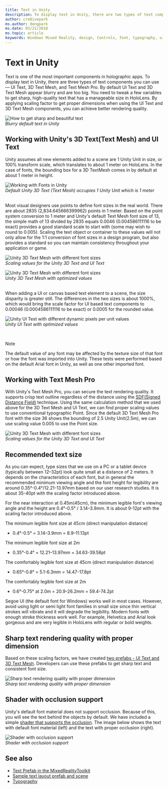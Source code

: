 ```yaml
---
title: Text in Unity
description: To display text in Unity, there are two types of text components you can use — UI Text and 3D Text Mesh.
author: cre8ivepark
ms.author: dongpark
ms.date: 03/21/2018
ms.topic: article
keywords: Windows Mixed Reality, design, Controls, font, typography, ui, ux
---
```




# Text in Unity

Text is one of the most important components in holographic apps. To display text in Unity, there are three types of text components you can use — UI Text, 3D Text Mesh, and Text Mesh Pro. By default UI Text and 3D Text Mesh appear blurry and are too big. You need to tweak a few variables to get sharp, high-quality text that has a manageable size in HoloLens. By applying scaling factor to get proper dimensions when using the UI Text and 3D Text Mesh components, you can achieve better rendering quality.

![How to get sharp and beautiful text](images/hug-text-02-640px.png)<br>
*Blurry default text in Unity*

## Working with Unity's 3D Text(Text Mesh) and UI Text

Unity assumes all new elements added to a scene are 1 Unity Unit in size, or 100% transform scale, which translates to about 1 meter on HoloLens. In the case of fonts, the bounding box for a 3D TextMesh comes in by default at about 1 meter in height.

![Working with Fonts in Unity](images/640px-hug-text-03.png)<br>
*Default Unity 3D Text (Text Mesh) occupies 1 Unity Unit which is 1 meter*

<br>
Most visual designers use points to define font sizes in the real world. There are about 2835 (2,834.645666399962) points in 1 meter. Based on the point system conversion to 1 meter and Unity's default Text Mesh font size of 13, the simple math of 13 divided by 2835 equals 0.0046 (0.004586111116 to be exact) provides a good standard scale to start with (some may wish to round to 0.005). Scaling the text object or container to these values will not only allow for the 1:1 conversion of font sizes in a design program, but also provides a standard so you can maintain consistency throughout your application or game.

![Unity 3D Text Mesh with different font sizes](images/Text_In_Unity_Measurements1.png)<br>
*Scaling values for the Unity 3D Text and UI Text*

![Unity 3D Text Mesh with different font sizes](images/hug-text-05-1000px.png)<br>
*Unity 3D Text Mesh with optimized values*

<br>
When adding a UI or canvas based text element to a scene, the size disparity is greater still. The differences in the two sizes is about 1000%, which would bring the scale factor for UI based text components to 0.00046 (0.0004586111116 to be exact) or 0.0005 for the rounded value.

![Unity UI Text with different dynamic pixels per unit values](images/hug-text-04-1000px.png)<br>
*Unity UI Text with optimized values*

<br>

>[!NOTE]
>The default value of any font may be affected by the texture size of that font or how the font was imported into Unity. These tests were performed based on the default Arial font in Unity, as well as one other imported font.

## Working with Text Mesh Pro

With Unity's Text Mesh Pro, you can secure the text rendering quality. It supports crisp text outline regardless of the distance using the [SDF(Signed Distance Field)](https://steamcdn-a.akamaihd.net/apps/valve/2007/SIGGRAPH2007_AlphaTestedMagnification.pdf) technique. Using the same calculation method that we used above for the 3D Text Mesh and UI Text, we can find proper scaling values to use conventional typographic Point. Since the default 3D Text Mesh Pro font with the size 36 shows the bounding of 2.5 Unity Unit(2.5m), we can use scaling value 0.005 to use the Point size.

![Unity 3D Text Mesh with different font sizes](images/Text_In_Unity_Measurements2.png)<br>
*Scaling values for the Unity 3D Text and UI Text*

## Recommended text size

As you can expect, type sizes that we use on a PC or a tablet device (typically between 12–32pt) look quite small at a distance of 2 meters. It depends on the characteristics of each font, but in general the recommended minimum viewing angle and the font height for legibility are around 0.35°-0.4°/12.21-13.97mm based on our user research studies. It is about 35-40pt with the scaling factor introduced above. 

For the near interaction at 0.45m(45cm), the minimum legible font's viewing angle and the height are 0.4°-0.5° / 3.14–3.9mm. It is about 9-12pt with the scaling factor introduced above.

The minimum legible font size at 45cm (direct manipulation distance)
- 0.4°-0.5° = 3.14–3.9mm = 8.9–11.13pt

The minimum legible font size at 2m
- 0.35°-0.4° = 12.21–13.97mm = 34.63-39.58pt

The comfortably legible font size at 45cm (direct manipulation distance)
- 0.65°-0.8° = 5.1-6.3mm = 14.47-17.8pt

The comfortably legible font size at 2m
- 0.6°-0.75° at 2.0m = 20.9-26.2mm = 59.4-74.2pt

Segoe UI (the default font for Windows) works well in most cases. However, avoid using light or semi light font families in small size since thin vertical strokes will vibrate and it will degrade the legibility. Modern fonts with enough stroke thickness work well. For example, Helvetica and Arial look gorgeous and are very legible in HoloLens with regular or bold weights.

## Sharp text rendering quality with proper dimension

Based on these scaling factors, we have created [two prefabs - UI Text and 3D Text Mesh](https://github.com/Microsoft/MixedRealityToolkit-Unity/tree/htk_release/Assets/HoloToolkit/UX/Prefabs). Developers can use these prefabs to get sharp text and consistent font size.

![Sharp text rendering quality with proper dimension](images/hug-text-06-1000px.png)<br>
*Sharp text rendering quality with proper dimension*

## Shader with occlusion support

Unity's default font material does not support occlusion. Because of this, you will see the text behind the objects by default. We have included a simple [shader that supports the occlusion](https://github.com/Microsoft/MixedRealityToolkit-Unity/tree/htk_release/Assets/HoloToolkit/UX/Shaders). The image below shows the text with default font material (left) and the text with proper occlusion (right).

![Shader with occlusion support](images/hug-text-07-1000px.png)<br>
*Shader with occlusion support*


## See also
* [Text Prefab in the MixedRealityToolkit](https://github.com/Microsoft/MixedRealityToolkit-Unity/tree/htk_release/Assets/HoloToolkit/UX/Prefabs)
* [Sample text layout prefab and scene](https://github.com/Microsoft/MixedRealityToolkit-Unity/tree/htk_release/Assets/HoloToolkit-Examples/UX/Scenes)
* [Typography](typography.md)

 

